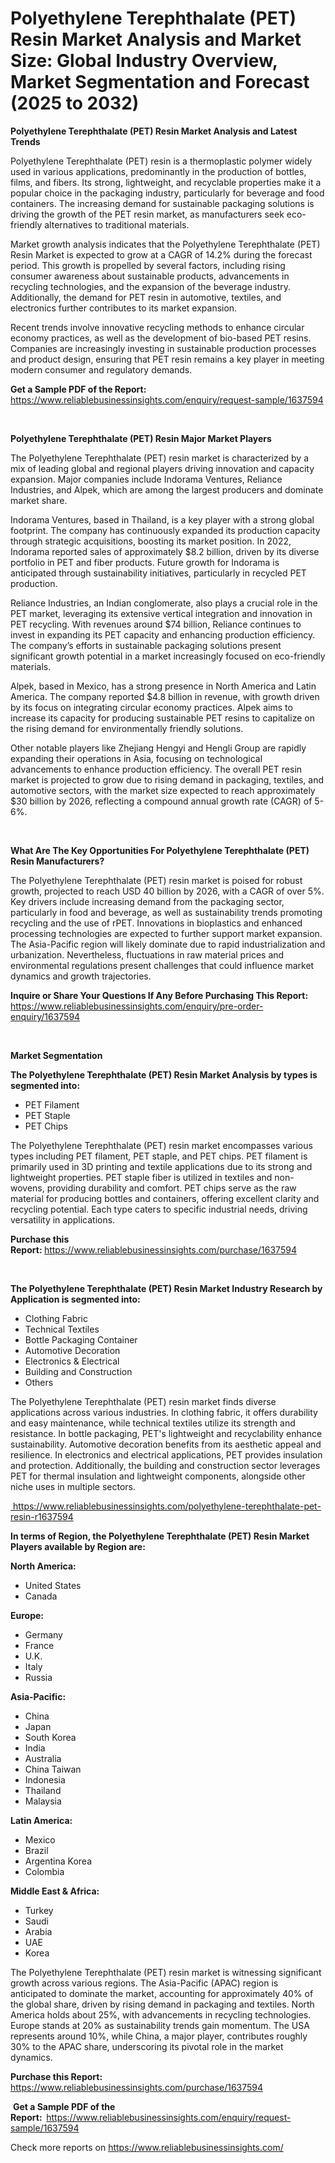 <p><h1>Polyethylene Terephthalate (PET) Resin Market Analysis and Market Size: Global Industry Overview, Market Segmentation and Forecast (2025 to 2032)</h1></p><p><strong>Polyethylene Terephthalate (PET) Resin Market Analysis and Latest Trends</strong></p>
<p><p>Polyethylene Terephthalate (PET) resin is a thermoplastic polymer widely used in various applications, predominantly in the production of bottles, films, and fibers. Its strong, lightweight, and recyclable properties make it a popular choice in the packaging industry, particularly for beverage and food containers. The increasing demand for sustainable packaging solutions is driving the growth of the PET resin market, as manufacturers seek eco-friendly alternatives to traditional materials.</p><p>Market growth analysis indicates that the Polyethylene Terephthalate (PET) Resin Market is expected to grow at a CAGR of 14.2% during the forecast period. This growth is propelled by several factors, including rising consumer awareness about sustainable products, advancements in recycling technologies, and the expansion of the beverage industry. Additionally, the demand for PET resin in automotive, textiles, and electronics further contributes to its market expansion. </p><p>Recent trends involve innovative recycling methods to enhance circular economy practices, as well as the development of bio-based PET resins. Companies are increasingly investing in sustainable production processes and product design, ensuring that PET resin remains a key player in meeting modern consumer and regulatory demands.</p></p>
<p><strong>Get a Sample PDF of the Report:&nbsp;</strong> <a href="https://www.reliablebusinessinsights.com/enquiry/request-sample/1637594?utm_campaign=2318&utm_medium=2&utm_source=Github&utm_content=ia&utm_term=02042025&utm_id=polyethylene-terephthalate-pet-resin">https://www.reliablebusinessinsights.com/enquiry/request-sample/1637594</a></p>
<p>&nbsp;</p>
<p><strong>Polyethylene Terephthalate (PET) Resin Major Market Players</strong></p>
<p><p>The Polyethylene Terephthalate (PET) resin market is characterized by a mix of leading global and regional players driving innovation and capacity expansion. Major companies include Indorama Ventures, Reliance Industries, and Alpek, which are among the largest producers and dominate market share.</p><p>Indorama Ventures, based in Thailand, is a key player with a strong global footprint. The company has continuously expanded its production capacity through strategic acquisitions, boosting its market position. In 2022, Indorama reported sales of approximately $8.2 billion, driven by its diverse portfolio in PET and fiber products. Future growth for Indorama is anticipated through sustainability initiatives, particularly in recycled PET production.</p><p>Reliance Industries, an Indian conglomerate, also plays a crucial role in the PET market, leveraging its extensive vertical integration and innovation in PET recycling. With revenues around $74 billion, Reliance continues to invest in expanding its PET capacity and enhancing production efficiency. The company’s efforts in sustainable packaging solutions present significant growth potential in a market increasingly focused on eco-friendly materials.</p><p>Alpek, based in Mexico, has a strong presence in North America and Latin America. The company reported $4.8 billion in revenue, with growth driven by its focus on integrating circular economy practices. Alpek aims to increase its capacity for producing sustainable PET resins to capitalize on the rising demand for environmentally friendly solutions.</p><p>Other notable players like Zhejiang Hengyi and Hengli Group are rapidly expanding their operations in Asia, focusing on technological advancements to enhance production efficiency. The overall PET resin market is projected to grow due to rising demand in packaging, textiles, and automotive sectors, with the market size expected to reach approximately $30 billion by 2026, reflecting a compound annual growth rate (CAGR) of 5-6%.</p></p>
<p>&nbsp;</p>
<p><strong>What Are The Key Opportunities For Polyethylene Terephthalate (PET) Resin Manufacturers?</strong></p>
<p><p>The Polyethylene Terephthalate (PET) resin market is poised for robust growth, projected to reach USD 40 billion by 2026, with a CAGR of over 5%. Key drivers include increasing demand from the packaging sector, particularly in food and beverage, as well as sustainability trends promoting recycling and the use of rPET. Innovations in bioplastics and enhanced processing technologies are expected to further support market expansion. The Asia-Pacific region will likely dominate due to rapid industrialization and urbanization. Nevertheless, fluctuations in raw material prices and environmental regulations present challenges that could influence market dynamics and growth trajectories.</p></p>
<p><strong>Inquire or Share Your Questions If Any Before Purchasing This Report:</strong> <a href="https://www.reliablebusinessinsights.com/enquiry/pre-order-enquiry/1637594?utm_campaign=2318&utm_medium=2&utm_source=Github&utm_content=ia&utm_term=02042025&utm_id=polyethylene-terephthalate-pet-resin">https://www.reliablebusinessinsights.com/enquiry/pre-order-enquiry/1637594</a></p>
<p>&nbsp;</p>
<p><strong>Market Segmentation</strong></p>
<p><strong>The Polyethylene Terephthalate (PET) Resin Market Analysis by types is segmented into:</strong></p>
<p><ul><li>PET Filament</li><li>PET Staple</li><li>PET Chips</li></ul></p>
<p><p>The Polyethylene Terephthalate (PET) resin market encompasses various types including PET filament, PET staple, and PET chips. PET filament is primarily used in 3D printing and textile applications due to its strong and lightweight properties. PET staple fiber is utilized in textiles and non-wovens, providing durability and comfort. PET chips serve as the raw material for producing bottles and containers, offering excellent clarity and recycling potential. Each type caters to specific industrial needs, driving versatility in applications.</p></p>
<p><strong>Purchase this Report:&nbsp;</strong><a href="https://www.reliablebusinessinsights.com/purchase/1637594?utm_campaign=2318&utm_medium=2&utm_source=Github&utm_content=ia&utm_term=02042025&utm_id=polyethylene-terephthalate-pet-resin">https://www.reliablebusinessinsights.com/purchase/1637594</a></p>
<p>&nbsp;</p>
<p><strong>The Polyethylene Terephthalate (PET) Resin Market Industry Research by Application is segmented into:</strong></p>
<p><ul><li>Clothing Fabric</li><li>Technical Textiles</li><li>Bottle Packaging Container</li><li>Automotive Decoration</li><li>Electronics & Electrical</li><li>Building and Construction</li><li>Others</li></ul></p>
<p><p>The Polyethylene Terephthalate (PET) resin market finds diverse applications across various industries. In clothing fabric, it offers durability and easy maintenance, while technical textiles utilize its strength and resistance. In bottle packaging, PET's lightweight and recyclability enhance sustainability. Automotive decoration benefits from its aesthetic appeal and resilience. In electronics and electrical applications, PET provides insulation and protection. Additionally, the building and construction sector leverages PET for thermal insulation and lightweight components, alongside other niche uses in multiple sectors.</p></p>
<p><a href="https://www.reliablebusinessinsights.com/polyethylene-terephthalate-pet-resin-r1637594?utm_campaign=2318&utm_medium=2&utm_source=Github&utm_content=ia&utm_term=02042025&utm_id=polyethylene-terephthalate-pet-resin">&nbsp;https://www.reliablebusinessinsights.com/polyethylene-terephthalate-pet-resin-r1637594</a></p>
<p><strong>In terms of Region, the Polyethylene Terephthalate (PET) Resin Market Players available by Region are:</strong></p>
<p>
    <p> <strong> North America: </strong>
        <ul>
            <li>United States</li>
            <li>Canada</li>
        </ul>
        </p> 
    <p> <strong> Europe: </strong>
        <ul>
            <li>Germany</li>
            <li>France</li>
            <li>U.K.</li>
            <li>Italy</li>
            <li>Russia</li>
        </ul>
        </p> 
    <p> <strong> Asia-Pacific: </strong>
        <ul>
            <li>China</li>
            <li>Japan</li>
            <li>South Korea</li>
            <li>India</li>
            <li>Australia</li>
            <li>China Taiwan</li>
            <li>Indonesia</li>
            <li>Thailand</li>
            <li>Malaysia</li>
        </ul>
        </p> 
    <p> <strong> Latin America: </strong>
        <ul>
            <li>Mexico</li>
            <li>Brazil</li>
            <li>Argentina Korea</li>
            <li>Colombia</li>
        </ul>
        </p> 
    <p> <strong> Middle East & Africa: </strong>
        <ul>
            <li>Turkey</li>
            <li>Saudi</li>
            <li>Arabia</li>
            <li>UAE</li>
            <li>Korea</li>
        </ul>
    </p>
    </p>
<p><p>The Polyethylene Terephthalate (PET) resin market is witnessing significant growth across various regions. The Asia-Pacific (APAC) region is anticipated to dominate the market, accounting for approximately 40% of the global share, driven by rising demand in packaging and textiles. North America holds about 25%, with advancements in recycling technologies. Europe stands at 20% as sustainability trends gain momentum. The USA represents around 10%, while China, a major player, contributes roughly 30% to the APAC share, underscoring its pivotal role in the market dynamics.</p></p>
<p><strong>Purchase this Report: </strong><a href="https://www.reliablebusinessinsights.com/purchase/1637594?utm_campaign=2318&utm_medium=2&utm_source=Github&utm_content=ia&utm_term=02042025&utm_id=polyethylene-terephthalate-pet-resin">https://www.reliablebusinessinsights.com/purchase/1637594</a></p>
<p>&nbsp;<strong>Get a Sample PDF of the Report:&nbsp;&nbsp;</strong><a href="https://www.reliablebusinessinsights.com/enquiry/request-sample/1637594?utm_campaign=2318&utm_medium=2&utm_source=Github&utm_content=ia&utm_term=02042025&utm_id=polyethylene-terephthalate-pet-resin">https://www.reliablebusinessinsights.com/enquiry/request-sample/1637594</a></p>
<p><strong></strong></p>
<p>Check more reports on <a href="https://www.reliablebusinessinsights.com/?utm_campaign=2318&utm_medium=2&utm_source=Github&utm_content=ia&utm_term=02042025&utm_id=polyethylene-terephthalate-pet-resin">https://www.reliablebusinessinsights.com/</a></p>